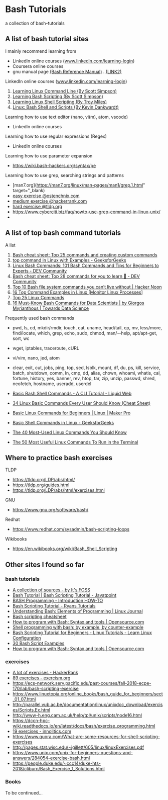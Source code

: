 # Bash Tutorials
a collection of bash-tutorials

## A list of bash tutorial sites

I mainly recommend learning from 
- LinkedIn online courses (www.linkedin.com/learning-login)
- Coursera online courses
- gnu manual page [(Bash Reference Manual)](https://www.gnu.org/savannah-checkouts/gnu/bash/manual/bash.html) . [(LINK2)](https://www.gnu.org/software/bash/manual/bash.html)

LinkedIn online courses (www.linkedin.com/learning-login)
1. [Learning Linux Command Line (By Scott Simpson)](https://www.linkedin.com/learning-login/share?account=35392996&forceAccount=false&redirect=https%3A%2F%2Fwww.linkedin.com%2Flearning%2Flearning-linux-command-line-2018%3Ftrk%3Dshare_ent_url%26shareId%3DRUt91niBTauo5e3smzOSLw%253D%253D)
2. [Learning Bash Scripting (By Scott Simpson)](https://www.linkedin.com/learning-login/share?account=35392996&forceAccount=false&redirect=https%3A%2F%2Fwww.linkedin.com%2Flearning%2Flearning-bash-scripting-2%3Ftrk%3Dshare_ent_url%26shareId%3Dq6c0tk5xQ0K17%252Fx25w3wYA%253D%253D)
3. [Learning Linux Shell Scripting (By Troy Miles)](https://www.linkedin.com/learning/learning-linux-shell-scripting-2018/)
4. [Linux: Bash Shell and Scripts (By Kevin Dankwardt)](https://www.linkedin.com/learning/linux-bash-shell-and-scripts)

Learning how to use text editor (nano, vi(m), atom, vscode)
- LinkedIn online courses

Learning how to use regular expressions (Regex)
- LinkedIn online courses

Learning how to use parameter expansion
- https://wiki.bash-hackers.org/syntax/pe

Learning how to use grep, searching strings and patterns
- [man7.org](https://man7.org/linux/man-pages/man1/grep.1.html" target="_blank)
- [easy exercise @ostenchnix.com](https://ostechnix.com/the-grep-command-tutorial-with-examples-for-beginners/)
- [medium exercise @hackerrank.com](https://www.hackerrank.com/contests/bash-and-linux-shell-practice/challenges/text-processing-in-linux-the-grep-command-2)
- [hard exercise @tldp.org](https://tldp.org/LDP/Bash-Beginners-Guide/html/sect_04_02.html)
- https://www.cyberciti.biz/faq/howto-use-grep-command-in-linux-unix/
- 

## A list of top bash command tutorials

A list

1. [Bash cheat sheet: Top 25 commands and creating custom commands](https://www.educative.io/blog/bash-shell-command-cheat-sheet)
1. [top command in Linux with Examples - GeeksforGeeks](https://www.geeksforgeeks.org/top-command-in-linux-with-examples/)
1. [Linux Bash Commands: 101 Bash Commands and Tips for Beginners to Experts - DEV Community](https://dev.to/awwsmm/101-bash-commands-and-tips-for-beginners-to-experts-30je)
1. [Bash cheat sheet: Top 28 commands for you to learn 🤺 - DEV Community](https://dev.to/ankit01oss/bash-cheat-sheet-top-28-commands-for-you-to-learn-15ee)
1. [Top 10 Bash file system commands you can’t live without \| Hacker Noon](https://hackernoon.com/top-10-bash-file-system-commands-you-cant-live-without-4cd937bd7df1)
1. [16 Top Command Examples in Linux [Monitor Linux Processes]](https://www.tecmint.com/12-top-command-examples-in-linux/)
1. [Top 25 Linux Commands](https://linuxhint.com/top-25-linux-commands/)
1. [16 Must-Know Bash Commands for Data Scientists \| by Giorgos Myrianthous | Towards Data Science](https://towardsdatascience.com/16-must-know-bash-commands-for-data-scientists-d8263e990e0e)

Frequently used bash commands

- pwd, ls, cd, mkdir/rmdir, touch, cat, uname, head/tail, cp, mv, less/more, find/locate, which, grep, echo, sudo, chmod, man/--help, apt/apt-get, sort, wc
- wget, iptables, traceroute, cURL
- vi/vim, nano, jed, atom
- clear, exit, cut, jobs, ping, top, sed, lsblk, mount, df, du, ps, kill, service, batch, shutdown, comm, ln, cmp, dd, alias, chown, whoami, whatis, cal, fortune, history, yes, banner, rev, htop, tar, zip, unzip, passwd, shred, neofetch, hostname, useradd, userdel

- [Basic Bash Shell Commands - A CLI Tutorial - Liquid Web](https://www.liquidweb.com/kb/basic-bash-shell-commands-a-cli-tutorial/)
- [34 Linux Basic Commands Every User Should Know (Cheat Sheet)](https://www.hostinger.co.uk/tutorials/linux-commands)
- [Basic Linux Commands for Beginners \| Linux | Maker Pro](https://maker.pro/linux/tutorial/basic-linux-commands-for-beginners)
- [Basic Shell Commands in Linux - GeeksforGeeks](https://www.geeksforgeeks.org/basic-shell-commands-in-linux/)
- [The 40 Most-Used Linux Commands You Should Know](https://kinsta.com/blog/linux-commands/)
- [The 50 Most Useful Linux Commands To Run in the Terminal](https://www.ubuntupit.com/best-linux-commands-to-run-in-the-terminal/)

## Where to practice bash exercises

TLDP
- https://tldp.org/LDP/abs/html/
- https://tldp.org/guides.html
- https://tldp.org/LDP/abs/html/exercises.html

GNU
- https://www.gnu.org/software/bash/

Redhat
- https://www.redhat.com/sysadmin/bash-scripting-loops

Wikibooks
- https://en.wikibooks.org/wiki/Bash_Shell_Scripting

## Other sites I found so far

### bash tutorials

- [A collection of sources - by It's FOSS](https://itsfoss.com/shell-scripting-resources/)
- [Bash Tutorial \| Bash Scripting Tutorial - Javatpoint](https://www.javatpoint.com/bash)
- [BASH Programming - Introduction HOW-TO](https://tldp.org/HOWTO/Bash-Prog-Intro-HOWTO.html)
- [Bash Scripting Tutorial - Ryans Tutorials](https://ryanstutorials.net/bash-scripting-tutorial/)
- [Understanding Bash: Elements of Programming \| Linux Journal](https://www.linuxjournal.com/content/understanding-bash-elements-programming)
- [Bash scripting cheatsheet](https://devhints.io/bash)
- [How to program with Bash: Syntax and tools \| Opensource.com](https://opensource.com/article/19/10/programming-bash-syntax-tools)
- [Shell programming with bash: by example, by counter-example](https://matt.might.net/articles/bash-by-example/)
- [Bash Scripting Tutorial for Beginners - Linux Tutorials - Learn Linux Configuration](https://linuxconfig.org/bash-scripting-tutorial-for-beginners)
- [30 Bash Script Examples](https://linuxhint.com/30_bash_script_examples/)
- [How to program with Bash: Syntax and tools \| Opensource.com](https://opensource.com/article/19/10/programming-bash-syntax-tools)

### exercises

- [A lot of exercises - HackerRank](https://www.hackerrank.com/domains/shell)
- [89 exercises - exercism.org](https://exercism.org/tracks/bash)
- https://ecs-network.serv.pacific.edu/past-courses/fall-2018-ecpe-170/lab/bash-scripting-exercise
- https://www.linuxtopia.org/online_books/bash_guide_for_beginners/sect_01_07.html
- http://parallel.vub.ac.be/documentation/linux/unixdoc_download/exercises/Scripts.Ex.html
- http://www-h.eng.cam.ac.uk/help/tpl/unix/scripts/node16.html
- https://dccn-hpc-wiki.readthedocs.io/en/latest/docs/bash/exercise_programming.html
- [19 exercises - innolitics.com](https://innolitics.com/articles/advanced-bash-exercises/)
- https://www.quora.com/What-are-some-resources-for-shell-scripting-exercises
- http://pages.stat.wisc.edu/~jgillett/605/linux/linuxExercises.pdf
- https://www.unix.com/unix-for-beginners-questions-and-answers/284054-exercise-bash.html
- https://people.duke.edu/~ccc14/duke-hts-2018/cliburn/Bash_Exercise_1_Solutions.html

### Books  

To be continued...

